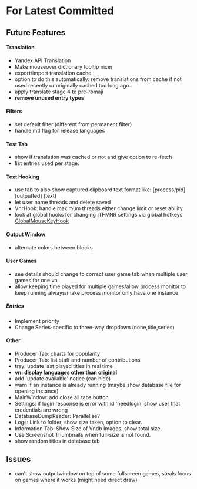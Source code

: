 ﻿# For Latest Committed
## Future Features  
#### Translation
- Yandex API Translation
- Make mouseover dictionary tooltip nicer
- export/import translation cache
- option to do this automatically: remove translations from cache if not used recently or originally cached too long ago.
- apply translate stage 4 to pre-romaji
- **remove unused entry types**
#### Filters
- set default filter (different from permanent filter)
- handle mtl flag for release languages
#### Test Tab
- show if translation was cached or not and give option to re-fetch
- list entries used per stage.
#### Text Hooking
- use tab to also show captured clipboard text format like: \[process/pid] \[outputted] \[text]
- let user name threads and delete saved
- VnrHook: handle maximum threads either change limit or reset ability
- look at global hooks for changing ITHVNR settings via global hotkeys [GlobalMouseKeyHook](https://github.com/gmamaladze/globalmousekeyhook)
#### Output Window
- alternate colors between blocks
#### User Games
- see details should change to correct user game tab when multiple user games for one vn
- allow keeping time played for multiple games/allow process monitor to keep running always/make process monitor only have one instance
##### Entries
- Implement priority
- Change Series-specific to three-way dropdown (none,title,series)
#### Other
- Producer Tab: charts for popularity
- Producer Tab: list staff and number of contributions
- tray: update last played titles in real time
- **vn: display languages other than original**
- add 'update available' notice (can hide)
- warn if an instance is already running (maybe show database file for opening instance) 
- MainWindow: add close all tabs button
- Settings: if login response is error with id 'needlogin' show user that credentials are wrong
- DatabaseDumpReader: Parallelise?
- Logs: Link to folder, show size taken, option to clear.
- Information Tab: Show Size of Vndb Images, show total size.
- Use Screenshot Thumbnails when full-size is not found.
- show random titles in database tab

## Issues  
- can't show outputwindow on top of some fullscreen games, steals focus on games where it works (might need direct draw)
